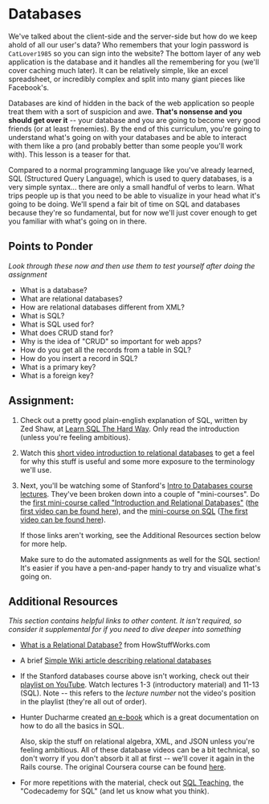 # Databases
<!-- *Estimated Time: 4-6 hrs* -->


We've talked about the client-side and the server-side but how do we keep ahold of all our user's data?  Who remembers that your login password is `CatLover1985` so you can sign into the website?  The bottom layer of any web application is the database and it handles all the remembering for you (we'll cover caching much later).  It can be relatively simple, like an excel spreadsheet, or incredibly complex and split into many giant pieces like Facebook's.

Databases are kind of hidden in the back of the web application so people treat them with a sort of suspicion and awe.  **That's nonsense and you should get over it** -- your database and you are going to become very good friends (or at least frenemies).  By the end of this curriculum, you're going to understand what's going on with your databases and be able to interact with them like a pro (and probably better than some people you'll work with).  This lesson is a teaser for that.

Compared to a normal programming language like you've already learned, SQL (Structured Query Language), which is used to query databases, is a very simple syntax... there are only a small handful of verbs to learn.  What trips people up is that you need to be able to visualize in your head what it's going to be doing.  We'll spend a fair bit of time on SQL and databases because they're so fundamental, but for now we'll just cover enough to get you familiar with what's going on in there.

## Points to Ponder

*Look through these now and then use them to test yourself after doing the assignment*

* What is a database?
* What are relational databases?
* How are relational databases different from XML?
* What is SQL?
* What is SQL used for?
* What does CRUD stand for?
* Why is the idea of "CRUD" so important for web apps?
* How do you get all the records from a table in SQL?
* How do you insert a record in SQL?
* What is a primary key?
* What is a foreign key?

## Assignment:
1. Check out a pretty good plain-english explanation of SQL, written by Zed Shaw, at [Learn SQL The Hard Way](http://sql.learncodethehardway.org/book/introduction.html).  Only read the introduction (unless you're feeling ambitious).
2. Watch this [short video introduction to relational databases](http://www.youtube.com/watch?v=z2kbsG8zsLM) to get a feel for why this stuff is useful and some more exposure to the terminology we'll use.
2. Next, you'll be watching some of Stanford's [Intro to Databases course lectures](https://class.stanford.edu/courses/DB/2014/SelfPaced/about).  They've been broken down into a couple of "mini-courses". Do the [first mini-course called "Introduction and Relational Databases"](https://class.stanford.edu/courses/DB/RDB/SelfPaced/about) ([the first video can be found here](https://class.stanford.edu/courses/DB/RDB/SelfPaced/courseware/ch-introduction/seq-vid-introduction/)), and the [mini-course on SQL](https://class.stanford.edu/courses/DB/SQL/SelfPaced/about) ([The first video can be found here](https://class.stanford.edu/courses/DB/SQL/SelfPaced/courseware/ch-sql/seq-vid-introduction_to_sql/)).

    If those links aren't working, see the Additional Resources section below for more help.  

    Make sure to do the automated assignments as well for the SQL section!  It's easier if you have a pen-and-paper handy to try and visualize what's going on.

## Additional Resources

*This section contains helpful links to other content. It isn't required, so consider it supplemental for if you need to dive deeper into something*


* [What is a Relational Database?](http://computer.howstuffworks.com/question599.htm) from HowStuffWorks.com
* A brief [Simple Wiki article describing relational databases](http://simple.wikipedia.org/wiki/Relational_database)
* If the Stanford databases course above isn't working, check out their [playlist on YouTube](https://www.youtube.com/playlist?list=PL6hGtHedy2Z4EkgY76QOcueU8lAC4o6c3).  Watch lectures 1-3 (introductory material) and 11-13 (SQL).  Note -- this refers to the *lecture number* not the video's position in the playlist (they're all out of order).  
* Hunter Ducharme created [an e-book](http://hgducharme.gitbooks.io/sql-basics/) which is a great documentation on how to do all the basics in SQL.

    Also, skip the stuff on relational algebra, XML, and JSON unless you're feeling ambitious.  All of these database videos can be a bit technical, so don't worry if you don't absorb it all at first -- we'll cover it again in the Rails course.  The original Coursera course can be found [here](https://class.coursera.org/db/lecture/index).

* For more repetitions with the material, check out [SQL Teaching]( www.sqlteaching.com), the "Codecademy for SQL" (and let us know what you think).
